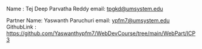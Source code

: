 Name : Tej Deep Parvatha Reddy
email: tpgkd@umsystem.edu

Partner Name: Yaswanth Paruchuri
email: ypfm7@umsystem.edu
GithubLink : https://github.com/Yaswanthypfm7/WebDevCourse/tree/main/WebPart/ICP3
